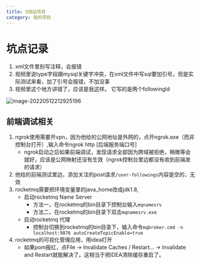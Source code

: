 ```yaml
---
title: 仿B站项目
category: 我的项目
---
```


# 坑点记录

1. xml文件里别写注释，会报错
2. 视频里说type字段跟mysql关键字冲突，在xml文件中写sql要加引号，但是实际测试来看，加了引号会报错，不加没事
3. 视频里这个地方讲错了，应该是我这样。 它写的是两个followingId

![image-20220512212925196](https://yfx-blog-image.oss-cn-hangzhou.aliyuncs.com/img/image-20220512212925196.png)

## 前端调试相关

1. ngrok使用需要开vpn，因为他给的公网地址是外网的，点开ngrok.exe（而非控制台打开）,输入命令ngrok http [后端服务端口号]
   - ngrok启动之后如果前端调试，发现请求全部因为跨域被拒绝，稍微等会就好，应该是公网映射还没有生效（ngrok控制台里边都没有收到前端发的请求）
2. 他给的前端测试里边，添加关注的post请求`/user-followings`内容是空的，无效
3. rocketmq需要把环境变量里的java_home改成jdk1.8,
   - 启动rocketmq Name Server
     - 方法一，在rocketmq的bin目录下控制台输入`mqnamesrv`
     - 方法二，在rocketmq的bin目录下双击`mqnamesrv.exe`
   - 启动rocketmq 代理
     - 控制台切换到rocketmq的bin目录下，输入命令`mqbroker.cmd -n localhost:9876 autoCreateTopicEnable=true`
4. rocketmq的可视化管理应用，用idea打开
   - 如果pom报红，点File -> Invalidate Caches / Restart... -> Invalidate and Restart就能解决了。这相当于把IDEA清除缓存重启了。